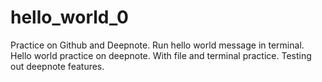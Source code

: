 # hello_world_0
Practice on Github and Deepnote. Run hello world message in terminal.
Hello world practice on deepnote. With file and terminal practice.
Testing out deepnote features.
